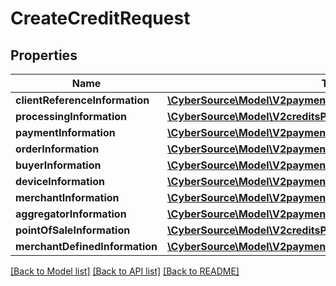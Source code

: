 # CreateCreditRequest

## Properties
Name | Type | Description | Notes
------------ | ------------- | ------------- | -------------
**clientReferenceInformation** | [**\CyberSource\Model\V2paymentsClientReferenceInformation**](V2paymentsClientReferenceInformation.md) |  | [optional] 
**processingInformation** | [**\CyberSource\Model\V2creditsProcessingInformation**](V2creditsProcessingInformation.md) |  | [optional] 
**paymentInformation** | [**\CyberSource\Model\V2paymentsidrefundsPaymentInformation**](V2paymentsidrefundsPaymentInformation.md) |  | [optional] 
**orderInformation** | [**\CyberSource\Model\V2paymentsidrefundsOrderInformation**](V2paymentsidrefundsOrderInformation.md) |  | [optional] 
**buyerInformation** | [**\CyberSource\Model\V2paymentsidcapturesBuyerInformation**](V2paymentsidcapturesBuyerInformation.md) |  | [optional] 
**deviceInformation** | [**\CyberSource\Model\V2paymentsDeviceInformation**](V2paymentsDeviceInformation.md) |  | [optional] 
**merchantInformation** | [**\CyberSource\Model\V2paymentsidrefundsMerchantInformation**](V2paymentsidrefundsMerchantInformation.md) |  | [optional] 
**aggregatorInformation** | [**\CyberSource\Model\V2paymentsidcapturesAggregatorInformation**](V2paymentsidcapturesAggregatorInformation.md) |  | [optional] 
**pointOfSaleInformation** | [**\CyberSource\Model\V2creditsPointOfSaleInformation**](V2creditsPointOfSaleInformation.md) |  | [optional] 
**merchantDefinedInformation** | [**\CyberSource\Model\V2paymentsMerchantDefinedInformation[]**](V2paymentsMerchantDefinedInformation.md) | TBD | [optional] 

[[Back to Model list]](../README.md#documentation-for-models) [[Back to API list]](../README.md#documentation-for-api-endpoints) [[Back to README]](../README.md)


